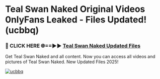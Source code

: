# Teal Swan Naked Original Videos 0nlyFans Leaked - Files Updated! (ucbbq)

<h3>🔴 CLICK HERE 🌐==►► <a href="https://tinyurl.com/yckcrads" rel="nofollow">Teal Swan Naked Updated Files</a></h3>

Get Teal Swan Naked and all content. Now you can access all videos and pictures of Teal Swan Naked. New Updated Files 2025!

[![ucbbq](https://i.imgur.com/hpKpOFt.gif)](https://tinyurl.com/yckcrads)
